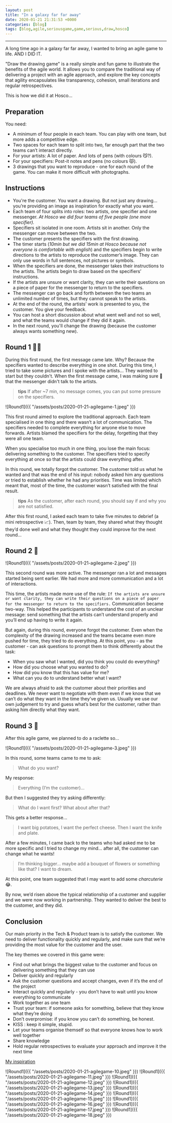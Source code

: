 ```yaml
---
layout: post
title: "In a galaxy far far away"
date: 2020-01-21 21:31:53 +0000
categories: [blog]
tags: [blog,agile,seriousgame,game,serious,draw,hosco]
---
```

---
A long time ago in a galaxy far far away, I wanted to bring an agile game to life. AND I DID IT.

"Draw the drawing game" is a really simple and fun game to illustrate the benefits of the agile world. It allows you to compare the traditional way of delivering a project with an agile approach, and explore the key concepts that agility encapsulates like transparency, cohesion, small iterations and regular retrospectives.

This is how we did it at Hosco...

## Preparation

You need:

- A minimum of four people in each team. You can play with one team, but more adds a competitive edge.
- Two spaces for each team to split into two, far enough part that the two teams can’t interact directly.
- For your artists: A lot of paper. And lots of pens (with colours 😼?).
- For your specifiers: Post-it notes and pens (no colours 😾).
- 3 drawings that you want to reproduce - one for each round of the game. You can make it more difficult with photographs.

## Instructions

- You're the customer. You want a drawing. But not just any drawing... you’re providing an image as inspiration for exactly what you want.
- Each team of four splits into roles: two artists, one specifier and one messenger. *At Hosco we did four teams of five people (one more specifier).*
- Specifiers sit isolated in one room. Artists sit in another. Only the messenger can move between the two.
- The customer presents the specifiers with the first drawing.
- The timer starts (*10min but we did 15min at Hosco because not everyone is comfortable with english*) and the specifiers begin to write directions to the artists to reproduce the customer’s image. They can only use words in full sentences, not pictures or symbols.
- When the specifiers are done, the messenger takes their instructions to the artists. The artists begin to draw based on the specifiers’ instructions.
- If the artists are unsure or want clarity, they can write their questions on a piece of paper for the messenger to return to the specifiers.
- The messenger can go back and forth between the two teams an unlimited number of times, but they cannot speak to the artists.
- At the end of the round, the artists’ work is presented to you, the customer. You give your feedback.
- You can host a short discussion about what went well and not so well, and what the teams would change if they did it again.
- In the next round, you'll change the drawing (because the customer always wants something new).

## Round 1 🙅‍♂️

During this first round, the first message came late. Why? Because the specifiers wanted to describe everything in one shot. During this time, I tried to take some pictures and I spoke with the artists... They wanted to start but they couldn't. When the first message came, I was making sure 👀 that the messenger didn't talk to the artists.

> __tips__ If after ~7 min, no message comes, you can put some pressure on the specifiers.

![Round1]({{ "/assets/posts/2020-01-21-agilegame-1.jpeg" }})

This first round aimed to explore the traditional approach. Each team specialised in one thing and there wasn’t a lot of communication. The specifiers needed to complete everything for anyone else to move forwards. Artists blamed the specifiers for the delay, forgetting that they were all one team.

When you specialise too much in one thing, you lose the main focus: delivering something to the customer. The specifiers tried to specify everything at once so that the artists could draw everything after.

In this round, we totally forgot the customer. The customer told us what he wanted and that was the end of his input: nobody asked him any questions or tried to establish whether he had any priorities. Time was limited which meant that, most of the time, the customer wasn’t satisfied with the final result.

> __tips__ As the customer, after each round, you should say if and why you are not satisfied.

After this first round, I asked each team to take five minutes to debrief (a mini retrospective 📈). Then, team by team, they shared what they thought they’d done well and what they thought they could improve for the next round...

## Round 2 🤩

![Round1]({{ "/assets/posts/2020-01-21-agilegame-2.jpeg" }})

This second round was more active. The messenger ran a lot and messages started being sent earlier. We had more and more communication and a lot of interactions.

This time, the artists made more use of the rule: `If the artists are unsure or want clarity, they can write their questions on a piece of paper for the messenger to return to the specifiers.` Communication became two-way. This helped the participants to understand the cost of an unclear message: send something that the artists can’t understand properly and you’ll end up having to write it again.

But again, during this round, everyone forgot the customer. Even when the complexity of the drawing increased and the teams became even more pushed for time, they tried to do everything. At this point, you - as the customer - can ask questions to prompt them to think differently about the task:

- When you saw what I wanted, did you think you could do everything?
- How did you choose what you wanted to do?
- How did you know that this has value for me?
- What can you do to understand better what I want?

We are always afraid to ask the customer about their priorities and deadlines. We never want to negotiate with them even if we know that we can’t do what they want in the time they’ve given us. Usually we use our own judgement to try and guess what’s best for the customer, rather than asking him directly what they want.

## Round 3 🚀

After this agile game, we planned to do a raclette so...

![Round1]({{ "/assets/posts/2020-01-21-agilegame-3.jpeg" }})

In this round, some teams came to me to ask:

> What do you want?

My response:

> Everything (I’m the customer)...

But then I suggested they try asking differently:

> What do I want first? What about after that?

This gets a better response...

> I want big potatoes, I want the perfect cheese. Then I want the knife and plate.

After a few minutes, I came back to the teams who had asked me to be more specific and I tried to change my mind... after all, the customer can change what he wants!

> I’m thinking bigger… maybe add a bouquet of flowers or something like that? I want to dream.

At this point, one team suggested that I may want to add some *charcuterie* 😂.

By now, we’d risen above the typical relationship of a customer and supplier and we were now working in partnership. They wanted to deliver the best to the customer, and they did.

## Conclusion

Our main priority in the Tech & Product team is to satisfy the customer. We need to deliver functionality quickly and regularly, and make sure that we’re providing the most value for the customer and the user.

The key themes we covered in this game were:

- Find out what brings the biggest value to the customer and focus on delivering something that they can use
- Deliver quickly and regularly
- Ask the customer questions and accept changes, even if it’s the end of the project
- Interact quickly and regularly - you don’t have to wait until you know everything to communicate
- Work together as one team
- Trust your team: if someone asks for something, believe that they know what they’re doing
- Don’t overpromise: if you know you can’t do something, be honest.
- KISS : keep it simple, stupid.
- Let your teams organise themself so that everyone knows how to work well together
- Share knowledge
- Hold regular retrospectives to evaluate your approach and improve it the next time

[My inspiration](https://oyomy.fr/2017/11/artistes-et-specifieurs-experimenter-les-principes-agile/)

![Round1]({{ "/assets/posts/2020-01-21-agilegame-10.jpeg" }})
![Round1]({{ "/assets/posts/2020-01-21-agilegame-11.jpeg" }})
![Round1]({{ "/assets/posts/2020-01-21-agilegame-12.jpeg" }})
![Round1]({{ "/assets/posts/2020-01-21-agilegame-13.jpeg" }})
![Round1]({{ "/assets/posts/2020-01-21-agilegame-14.jpeg" }})
![Round1]({{ "/assets/posts/2020-01-21-agilegame-15.jpeg" }})
![Round1]({{ "/assets/posts/2020-01-21-agilegame-16.jpeg" }})
![Round1]({{ "/assets/posts/2020-01-21-agilegame-17.jpeg" }})
![Round1]({{ "/assets/posts/2020-01-21-agilegame-18.jpeg" }})
